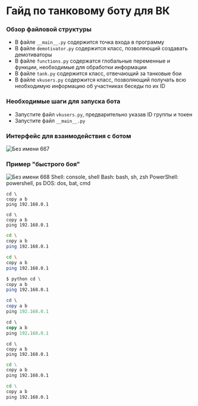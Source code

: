 # Гайд по танковому боту для ВК

### Обзор файловой структуры
* В файле `__main__.py` содержится точка входа в программу
* В файле `demotivator.py` содержится класс, позволяющий создавать демотиваторы
* В файле `functions.py` содержатся глобальные переменные и функции, необходимые для обработки информации
* В файле `tank.py` содержится класс, отвечающий за танковые бои
* В файле `vkusers.py` содержится класс, позволяющий получать всю необходимую информацию об участниках беседы по их ID
### Необходимые шаги для запуска бота
* Запустите файл `vkusers.py`, предварительно указав ID группы и токен
* Запустите файл `__main__.py`
### Интерфейс для взаимодействия с ботом
![Без имени 667](https://github.com/user-attachments/assets/1a3fc005-1f7e-42c9-b4c2-417345978fab)
### Пример "быстрого боя"
![Без имени 668](https://github.com/user-attachments/assets/f368a49f-6505-41a4-a898-0459dc8869a3)
Shell:      console, shell
Bash:       bash, sh, zsh
PowerShell: powershell, ps
DOS:        dos, bat, cmd
```console
cd \
copy a b
ping 192.168.0.1
```
```shell
cd \
copy a b
ping 192.168.0.1
```
```bash
cd \
copy a b
ping 192.168.0.1
```
```sh
cd \
copy a b
ping 192.168.0.1
```
```zsh
$ python cd \
copy a b
ping 192.168.0.1
```
```powershell
cd \
copy a b
ping 192.168.0.1
```
```ps
cd \
copy a b
ping 192.168.0.1
```
```dos
cd \
copy a b
ping 192.168.0.1
```
```bat
cd \
copy a b
ping 192.168.0.1
```
```cmd
cd \
copy a b
ping 192.168.0.1
```
